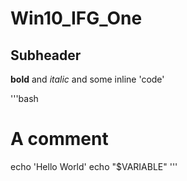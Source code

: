 # Win10_IFG_One

## Subheader

**bold** and *italic* and some inline 'code'

'''bash
# A comment
echo 'Hello World'
echo "$VARIABLE"
'''
